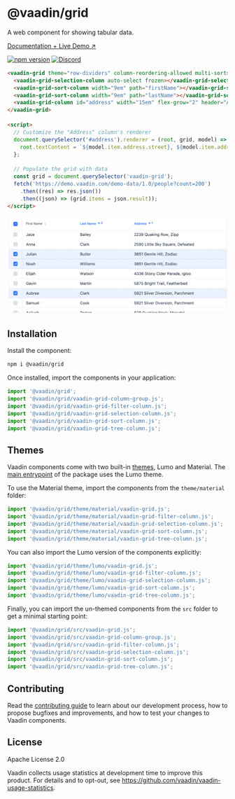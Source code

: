 # @vaadin/grid

A web component for showing tabular data.

[Documentation + Live Demo ↗](https://vaadin.com/docs/latest/components/grid)

[![npm version](https://badgen.net/npm/v/@vaadin/grid)](https://www.npmjs.com/package/@vaadin/grid)
[![Discord](https://img.shields.io/discord/732335336448852018?label=discord)](https://discord.gg/PHmkCKC)

```html
<vaadin-grid theme="row-dividers" column-reordering-allowed multi-sort>
  <vaadin-grid-selection-column auto-select frozen></vaadin-grid-selection-column>
  <vaadin-grid-sort-column width="9em" path="firstName"></vaadin-grid-sort-column>
  <vaadin-grid-sort-column width="9em" path="lastName"></vaadin-grid-sort-column>
  <vaadin-grid-column id="address" width="15em" flex-grow="2" header="Address"></vaadin-grid-column>
</vaadin-grid>

<script>
  // Customize the "Address" column's renderer
  document.querySelector('#address').renderer = (root, grid, model) => {
    root.textContent = `${model.item.address.street}, ${model.item.address.city}`;
  };

  // Populate the grid with data
  const grid = document.querySelector('vaadin-grid');
  fetch('https://demo.vaadin.com/demo-data/1.0/people?count=200')
    .then((res) => res.json())
    .then((json) => (grid.items = json.result));
</script>
```

[<img src="https://raw.githubusercontent.com/vaadin/web-components/main/packages/grid/screenshot.png" alt="Screenshot of vaadin-grid">](https://vaadin.com/docs/latest/components/grid)

## Installation

Install the component:

```sh
npm i @vaadin/grid
```

Once installed, import the components in your application:

```js
import '@vaadin/grid';
import '@vaadin/grid/vaadin-grid-column-group.js';
import '@vaadin/grid/vaadin-grid-filter-column.js';
import '@vaadin/grid/vaadin-grid-selection-column.js';
import '@vaadin/grid/vaadin-grid-sort-column.js';
import '@vaadin/grid/vaadin-grid-tree-column.js';
```

## Themes

Vaadin components come with two built-in [themes](https://vaadin.com/docs/latest/styling), Lumo and Material.
The [main entrypoint](https://github.com/vaadin/web-components/blob/main/packages/grid/vaadin-grid.js) of the package uses the Lumo theme.

To use the Material theme, import the components from the `theme/material` folder:

```js
import '@vaadin/grid/theme/material/vaadin-grid.js';
import '@vaadin/grid/theme/material/vaadin-grid-filter-column.js';
import '@vaadin/grid/theme/material/vaadin-grid-selection-column.js';
import '@vaadin/grid/theme/material/vaadin-grid-sort-column.js';
import '@vaadin/grid/theme/material/vaadin-grid-tree-column.js';
```

You can also import the Lumo version of the components explicitly:

```js
import '@vaadin/grid/theme/lumo/vaadin-grid.js';
import '@vaadin/grid/theme/lumo/vaadin-grid-filter-column.js';
import '@vaadin/grid/theme/lumo/vaadin-grid-selection-column.js';
import '@vaadin/grid/theme/lumo/vaadin-grid-sort-column.js';
import '@vaadin/grid/theme/lumo/vaadin-grid-tree-column.js';
```

Finally, you can import the un-themed components from the `src` folder to get a minimal starting point:

```js
import '@vaadin/grid/src/vaadin-grid.js';
import '@vaadin/grid/src/vaadin-grid-column-group.js';
import '@vaadin/grid/src/vaadin-grid-filter-column.js';
import '@vaadin/grid/src/vaadin-grid-selection-column.js';
import '@vaadin/grid/src/vaadin-grid-sort-column.js';
import '@vaadin/grid/src/vaadin-grid-tree-column.js';
```

## Contributing

Read the [contributing guide](https://vaadin.com/docs/latest/contributing/overview) to learn about our development process, how to propose bugfixes and improvements, and how to test your changes to Vaadin components.

## License

Apache License 2.0

Vaadin collects usage statistics at development time to improve this product.
For details and to opt-out, see https://github.com/vaadin/vaadin-usage-statistics.
